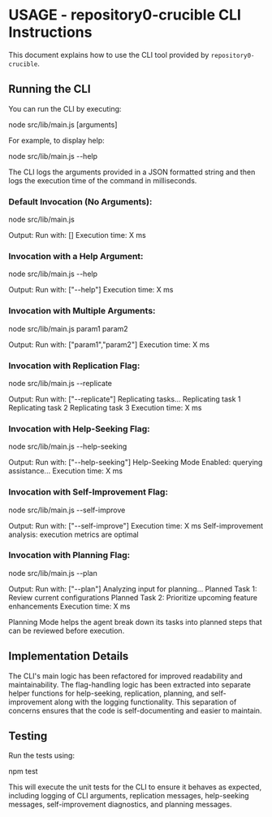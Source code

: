 # USAGE - repository0-crucible CLI Instructions

This document explains how to use the CLI tool provided by `repository0-crucible`.

## Running the CLI

You can run the CLI by executing:

  node src/lib/main.js [arguments]

For example, to display help:

  node src/lib/main.js --help

The CLI logs the arguments provided in a JSON formatted string and then logs the execution time of the command in milliseconds.

### Default Invocation (No Arguments):

  node src/lib/main.js

  Output:
  Run with: []
  Execution time: X ms

### Invocation with a Help Argument:

  node src/lib/main.js --help

  Output:
  Run with: ["--help"]
  Execution time: X ms

### Invocation with Multiple Arguments:

  node src/lib/main.js param1 param2

  Output:
  Run with: ["param1","param2"]
  Execution time: X ms

### Invocation with Replication Flag:

  node src/lib/main.js --replicate

  Output:
  Run with: ["--replicate"]
  Replicating tasks...
  Replicating task 1
  Replicating task 2
  Replicating task 3
  Execution time: X ms

### Invocation with Help-Seeking Flag:

  node src/lib/main.js --help-seeking

  Output:
  Run with: ["--help-seeking"]
  Help-Seeking Mode Enabled: querying assistance...
  Execution time: X ms

### Invocation with Self-Improvement Flag:

  node src/lib/main.js --self-improve

  Output:
  Run with: ["--self-improve"]
  Execution time: X ms
  Self-improvement analysis: execution metrics are optimal

### Invocation with Planning Flag:

  node src/lib/main.js --plan

  Output:
  Run with: ["--plan"]
  Analyzing input for planning...
  Planned Task 1: Review current configurations
  Planned Task 2: Prioritize upcoming feature enhancements
  Execution time: X ms

Planning Mode helps the agent break down its tasks into planned steps that can be reviewed before execution.

## Implementation Details

The CLI's main logic has been refactored for improved readability and maintainability. The flag-handling logic has been extracted into separate helper functions for help-seeking, replication, planning, and self-improvement along with the logging functionality. This separation of concerns ensures that the code is self-documenting and easier to maintain.

## Testing

Run the tests using:

  npm test

This will execute the unit tests for the CLI to ensure it behaves as expected, including logging of CLI arguments, replication messages, help-seeking messages, self-improvement diagnostics, and planning messages.
